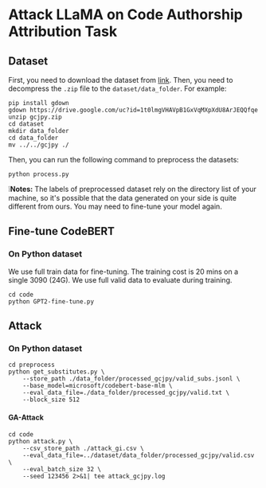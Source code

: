 # Attack LLaMA on Code Authorship Attribution Task

## Dataset

First, you need to download the dataset from [link](https://drive.google.com/file/d/1t0lmgVHAVpB1GxVqMXpXdU8ArJEQQfqe/view?usp=sharing). Then, you need to decompress the `.zip` file to the `dataset/data_folder`. For example:

```
pip install gdown
gdown https://drive.google.com/uc?id=1t0lmgVHAVpB1GxVqMXpXdU8ArJEQQfqe
unzip gcjpy.zip
cd dataset
mkdir data_folder
cd data_folder
mv ../../gcjpy ./
```

Then, you can run the following command to preprocess the datasets:

```
python process.py
```

❕**Notes:** The labels of preprocessed dataset rely on the directory list of your machine, so it's possible that the data generated on your side is quite different from ours. You may need to fine-tune your model again.

## Fine-tune CodeBERT
### On Python dataset

We use full train data for fine-tuning. The training cost is 20 mins on a single 3090 (24G). We use full valid data to evaluate during training.

```shell
cd code
python GPT2-fine-tune.py
```

## Attack

### On Python dataset
```
cd preprocess
python get_substitutes.py \
    --store_path ./data_folder/processed_gcjpy/valid_subs.jsonl \
    --base_model=microsoft/codebert-base-mlm \
    --eval_data_file=./data_folder/processed_gcjpy/valid.txt \
    --block_size 512
```

#### GA-Attack

```shell
cd code
python attack.py \
    --csv_store_path ./attack_gi.csv \
    --eval_data_file=../dataset/data_folder/processed_gcjpy/valid.csv \
    --eval_batch_size 32 \
    --seed 123456 2>&1| tee attack_gcjpy.log

```